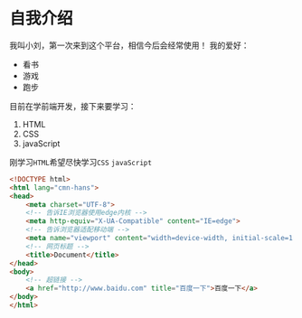 # 自我介绍

我叫小刘，第一次来到这个平台，相信今后会经常使用！
我的爱好：
* 看书
* 游戏
* 跑步

目前在学前端开发，接下来要学习：
1. HTML
2. CSS
3. javaScript

刚学习`HTML`希望尽快学习`CSS` `javaScript`
```html
<!DOCTYPE html>
<html lang="cmn-hans">
<head>
    <meta charset="UTF-8">
    <!-- 告诉IE浏览器使用edge内核 -->
    <meta http-equiv="X-UA-Compatible" content="IE=edge">
    <!-- 告诉浏览器适配移动端 -->
    <meta name="viewport" content="width=device-width, initial-scale=1.0">
    <!-- 网页标题 -->
    <title>Document</title>
</head>
<body>
    <!-- 超链接 -->
    <a href="http://www.baidu.com" title="百度一下">百度一下</a>
</body>
</html>
```
